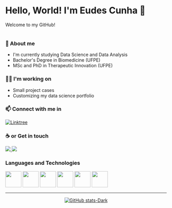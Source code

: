 # Hello, World! I'm Eudes Cunha 👋

Welcome to my GitHub! <br>
<br>

### 📄 About me
- I'm currently studying Data Science and Data Analysis
- Bachelor's Degree in Biomedicine (UFPE)
- MSc and PhD in Therapeutic Innovation (UFPE)



### 👨‍💻 I'm working on
- Small project cases
- Customizing my data science portfolio


### 📫 Connect with me in 

[![Linktree](https://img.shields.io/badge/linktree-1de9b6?style=for-the-badge&logo=linktree&logoColor=white)](https://linktr.ee/eudesgccunha)


### ☕ or Get in touch

<p dir="auto">
  <a href="https://br.linkedin.com/in/eudesgccunha" rel="nofollow">
  <img src="https://camo.githubusercontent.com/0c59c81be6c6e981fbad69ea742692368b3fdc1018090a34cb7764dfea5a1a91/68747470733a2f2f696d672e736869656c64732e696f2f62616467652f6c696e6b6564696e2d2532333030373742352e7376673f7374796c653d666f722d7468652d6261646765266c6f676f3d6c696e6b6564696e266c6f676f436f6c6f723d7768697465" data-canonical-src="https://img.shields.io/badge/linkedin-%230077B5.svg?style=for-the-badge&amp;logo=linkedin&amp;logoColor=white" style="max-width: 100%;">
  </a>
  <a href="https://www.instagram.com/eudesgc.cunha/" rel="nofollow">
  <img src="https://camo.githubusercontent.com/94b50d6a71e67a79d85b051d8af86ad7cc541a7304e6db4825430830e9a43383/68747470733a2f2f696d672e736869656c64732e696f2f62616467652f496e7374616772616d2d2532334534343035462e7376673f7374796c653d666f722d7468652d6261646765266c6f676f3d496e7374616772616d266c6f676f436f6c6f723d7768697465" data-canonical-src="https://img.shields.io/badge/Instagram-%23E4405F.svg?style=for-the-badge&amp;logo=Instagram&amp;logoColor=white" style="max-width: 100%;">
  </a>
 
</p>


<!--
Outro método de fazer

<div display="inline">

  <img src="https://camo.githubusercontent.com/4677af882c330fadfb725cd9897c837463d21d836dea4575487352e6f69f6627/68747470733a2f2f696d672e736869656c64732e696f2f62616467652f2d4c696e6b6564696e2d626c75653f7374796c653d666c61742d737175617265266c6f676f3d4c696e6b6564696e266c6f676f436f6c6f723d7768697465266c696e6b3d68747470733a2f2f7777772e6c696e6b6564696e2e636f6d2f696e2f746172636973696f7068696c6970732f" alt="Linkedin Badge" data-canonical-src="https://img.shields.io/badge/-Linkedin-blue?style=flat-square&amp;logo=Linkedin&amp;logoColor=white&amp;link=https://www.linkedin.com/in/eudesgccunha/" style="max-width: 100%;">
  <img src="https://camo.githubusercontent.com/8723ff0eeaafc2c4ab715fd8aaccd38ee674bea8d34a648ac2f8fe7e565b5784/68747470733a2f2f696d672e736869656c64732e696f2f62616467652f2d496e7374616772616d2d7265643f7374796c653d666f722d7468652d6261646765266c6f676f3d696e7374616772616d266c6f676f436f6c6f723d7768697465" alt="ig" data-canonical-src="https://img.shields.io/badge/-Instagram-red?style=for-the-badge&amp;logo=instagram&amp;logoColor=white;link=https://www.instagram.com/in/eudesgc.cunha/" style="max-width: 100%;">

  </p>
-->

### Languages and Technologies

<div display="inline">
  <p>
  <img width="50" height="50" src="https://cdn.jsdelivr.net/gh/devicons/devicon@latest/icons/python/python-original.svg" />
  <img width="50" height="50" src="https://cdn.jsdelivr.net/gh/devicons/devicon@latest/icons/mysql/mysql-original-wordmark.svg" />
  <img width="50" height="50" src="https://cdn.jsdelivr.net/gh/devicons/devicon@latest/icons/git/git-original-wordmark.svg" />
  <img width="50" height="50" src="https://cdn.jsdelivr.net/gh/devicons/devicon@latest/icons/html5/html5-original.svg" />
  <img width="50" height="50" src="https://cdn.jsdelivr.net/gh/devicons/devicon@latest/icons/css3/css3-original.svg" />
  <img width="50" height="50" src="https://cdn.jsdelivr.net/gh/devicons/devicon@latest/icons/markdown/markdown-original.svg" />
  </p>    


---

<div align="center" dir="auto">
  <p>
  
   [![GitHub stats-Dark](https://github-readme-stats.vercel.app/api?username=eudesgccunha&show_icons=true&theme=dark#gh-dark-mode-only)](https://github.com/eudesgccunha/github-readme-stats#gh-dark-mode-only)
   
 <!--
   ![Top Langs](https://github-readme-stats.vercel.app/api/top-langs/?username=eudesgccunha&hide_progress=true&show_icons=true&theme=dark#gh-dark-mode-only)
 
  </p>
</div>
-->


<!--
**eudesgccunha/eudesgccunha** is a ✨ _special_ ✨ repository because its `README.md` (this file) appears on your GitHub profile.

Here are some ideas to get you started:

- 🔭 I’m currently working on ...
- 🌱 I’m currently learning ...
- 👯 I’m looking to collaborate on ...
- 🤔 I’m looking for help with ...
- 💬 Ask me about ...
- 📫 How to reach me: ...
- 😄 Pronouns: ...
- ⚡ Fun fact: ...
-->

